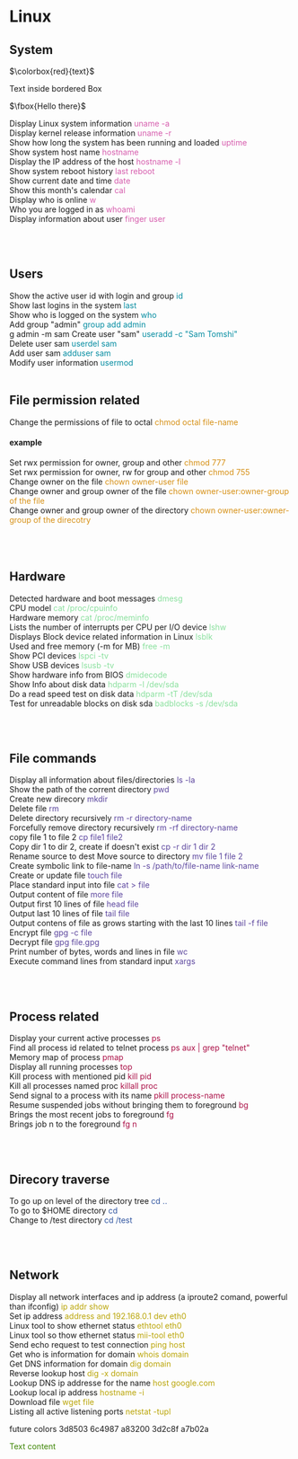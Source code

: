 # Linux

## System

$\colorbox{red}{text}$

Text inside bordered Box 

$\fbox{Hello there}$


Display Linux system information
<span style="color: #d65cad">
uname -a
</span>
<br>
Display kernel release information
<span style="color:#d65cad">uname -r</span>
<br>
Show how long the system has been running and loaded
<span style="color:#d65cad">uptime</span>
<br>
Show system host name
<span style="color:#d65cad">hostname</span>
<br>
Display the IP address of the host
<span style="color:#d65cad">hostname -l</span>
<br>
Show system reboot history
<span style="color:#d65cad">last reboot</span>
<br>
Show current date and time
<span style="color:#d65cad">date</span>
<br>
Show this month's calendar
<span style="color:#d65cad">cal</span>
<br>
Display who is online
<span style="color:#d65cad">w</span>
<br>
Who you are logged in as
<span style="color:#d65cad">whoami</span>
<br>
Display information about user
<span style="color:#d65cad">finger user</span>

<br>
<br>


## Users

Show the active user id with login and group
<span style="color:#038ca1">id</span>
<br>
Show last logins in the system
<span style="color:#038ca1">last</span>
<br>
Show who is logged on the system
<span style="color:#038ca1">who</span>
<br>
Add group "admin"
<span style="color:#038ca1">group add admin</span>
<br>
g admin -m sam
Create user "sam"
<span style="color:#038ca1">useradd -c "Sam Tomshi"</span>
<br>
Delete user sam
<span style="color:#038ca1">userdel sam</span>
<br>
Add user sam
<span style="color:#038ca1">adduser sam</span>
<br>
Modify user information
<span style="color:#038ca1">usermod</span>
<br>
<br>



## File permission related

Change the permissions of file to octal
<span style="color:#d69015">chmod octal file-name</span>
<br>
#### example
Set rwx permission for owner, group and other
<span style="color:#d69015">chmod 777</span>
<br>
Set rwx permission for owner, rw for group and other
<span style="color:#d69015">chmod 755</span>
<br>
Change owner on the file
<span style="color:#d69015">chown owner-user file</span>
<br>
Change owner and group owner of the file 
<span style="color:#d69015">chown owner-user:owner-group of the file</span>
<br>
Change owner and group owner of the directory
<span style="color:#d69015">chown owner-user:owner-group of the direcotry</span>
<br>
<br>
<br>
<br>


## Hardware

Detected hardware and boot messages
<span style="color:#89e09d">dmesg</span>
<br>
CPU model
<span style="color:#89e09d">cat /proc/cpuinfo</span>
<br>
Hardware memory
<span style="color:#89e09d">cat /proc/meminfo</span>
<br>
Lists the number of interrupts per CPU per I/O device
<span style="color:#89e09d">lshw</span>
<br>
Displays Block device related information in Linux
<span style="color:#89e09d">lsblk</span>
<br>
Used and free memory (-m for MB)
<span style="color:#89e09d">free -m</span>
<br>
Show PCI devices
<span style="color:#89e09d">lspci -tv</span>
<br>
Show USB devices
<span style="color:#89e09d">lsusb -tv</span>
<br>
Show hardware info from BIOS
<span style="color:#89e09d">dmidecode</span>
<br>
Show Info about disk data
<span style="color:#89e09d">hdparm -l /dev/sda</span>
<br>
Do a read speed test on disk data
<span style="color:#89e09d">hdparm -tT /dev/sda</span>
<br>
Test for unreadable blocks on disk sda
<span style="color:#89e09d">badblocks -s /dev/sda</span>
<br>

<br>
<br>


## File commands

Display all information about files/directories
<span style="color:#5c469e">ls -la</span>
<br>
Show the path of the corrent directory
<span style="color:#5c469e">pwd</span>
<br>
Create new direcory
<span style="color:#5c469e">mkdir</span>
<br>
Delete file
<span style="color:#5c469e">rm</span>
<br>
Delete directory recursively
<span style="color:#5c469e">rm -r directory-name</span>
<br>
Forcefully remove directory recursively
<span style="color:#5c469e">rm -rf directory-name</span>
<br>
copy file 1 to file 2
<span style="color:#5c469e">cp file1 file2</span>
<br>
Copy dir 1 to dir 2, create if doesn't exist
<span style="color:#5c469e">cp -r dir 1 dir 2</span>
<br>
Rename source to dest
Move source to directory
<span style="color:#5c469e">mv file 1 file 2</span>
<br>
Create symbolic link to file-name
<span style="color:#5c469e">ln -s /path/to/file-name link-name</span>
<br>
Create or update file
<span style="color:#5c469e">touch file</span>
<br>
Place standard input into file
<span style="color:#5c469e">cat > file </span>
<br>
Output content of file
<span style="color:#5c469e">more file</span>
<br>
Output first 10 lines of file
<span style="color:#5c469e">head file</span>
<br>
Output last 10 lines of file
<span style="color:#5c469e">tail file</span>
<br>
Output contens of file as grows starting with the last 10 lines
<span style="color:#5c469e">tail -f file </span>
<br>
Encrypt file
<span style="color:#5c469e">gpg -c file</span>
<br>
Decrypt file
<span style="color:#5c469e">gpg file.gpg</span>
<br>
Print number of bytes, words and lines in file
<span style="color:#5c469e">wc</span>
<br>
Execute command lines from standard input
<span style="color:#5c469e">xargs</span>
<br>


<br>
<br>

## Process related
Display your current active processes
<span style="color:#ab0f46">ps</span>
<br>
Find all process id related to telnet process
<span style="color:#ab0f46">ps aux | grep "telnet"</span>
<br>
Memory map of process
<span style="color:#ab0f46">pmap</span>
<br>
Display all running processes
<span style="color:#ab0f46">top</span>
<br>
Kill process with mentioned pid
<span style="color:#ab0f46">kill pid</span>
<br>
Kill all processes named proc
<span style="color:#ab0f46">killall proc</span>
<br>
Send signal to a process with its name
<span style="color:#ab0f46">pkill process-name</span>
<br>
Resume suspended jobs without bringing them to foreground
<span style="color:#ab0f46">bg</span>
<br>
Brings the most recent jobs to foreground
<span style="color:#ab0f46">fg</span>
<br>
Brings job n to the foreground
<span style="color:#ab0f46">fg n</span>
<br>



<br>
<br>

## Direcory traverse

To go up on level of the directory tree
<span style="color:#3257a1">cd ..</span>
<br>
To go to $HOME directory
<span style="color:#3257a1">cd</span>
<br>
Change to /test directory
<span style="color:#3257a1">cd /test</span>
<br>


<br>
<br>

## Network

Display all network interfaces and ip address 
(a iproute2 comand, powerful than ifconfig)
<span style="color:#baa507">ip addr show</span>
<br>
Set ip address
<span style="color:#baa507">address and 192.168.0.1 dev eth0</span>
<br>
Linux tool to show ethernet status
<span style="color:#baa507">ethtool eth0</span>
<br>
Linux tool so thow ethernet status
<span style="color:#baa507">mii-tool eth0</span>
<br>
Send echo request to test connection
<span style="color:#baa507">ping host</span>
<br>
Get who is information for domain
<span style="color:#baa507">whois domain</span>
<br>
Get DNS information for domain
<span style="color:#baa507">dig domain</span>
<br>
Reverse lookup host
<span style="color:#baa507">dig -x domain</span>
<br>
Lookup DNS ip addresse for the name
<span style="color:#baa507">host google.com</span>
<br>
Lookup local ip address
<span style="color:#baa507">hostname -i</span>
<br>
Download file
<span style="color:#baa507">wget file</span>
<br>
Listing all active listening ports
<span style="color:#baa507">netstat -tupl</span>
<br>












future colors
3d8503
6c4987
a83200
3d2c8f
a7b02a


<span style="color:#3d8503">
Text content
</span>
